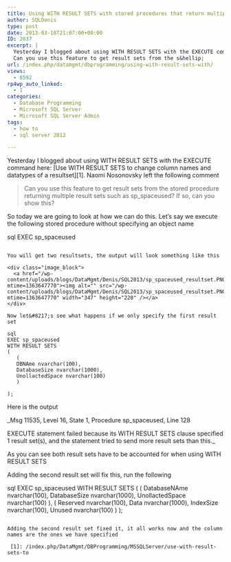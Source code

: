 ```yaml
---
title: Using WITH RESULT SETS with stored procedures that return multiple resultsets
author: SQLDenis
type: post
date: 2013-03-18T21:07:00+00:00
ID: 2037
excerpt: |
  Yesterday I blogged about using WITH RESULT SETS with the EXECUTE command here: Use WITH RESULT SETS to change column names and datatypes of a resultset. Naomi Nosonovsky left the following comment
  Can you use this feature to get result sets from the s&hellip;
url: /index.php/datamgmt/dbprogramming/using-with-result-sets-with/
views:
  - 8592
rp4wp_auto_linked:
  - 1
categories:
  - Database Programming
  - Microsoft SQL Server
  - Microsoft SQL Server Admin
tags:
  - how to
  - sql server 2012

---
```

Yesterday I blogged about using WITH RESULT SETS with the EXECUTE command here: [Use WITH RESULT SETS to change column names and datatypes of a resultset][1]. Naomi Nosonovsky left the following comment

> Can you use this feature to get result sets from the stored procedure returning multiple result sets such as sp_spaceused? If so, can you show this?

So today we are going to look at how we can do this. Let&#8217;s say we execute the following stored procedure without specifying an object name

sql
EXEC sp_spaceused
```

You will get two resultsets, the output will look something like this 

<div class="image_block">
  <a href="/wp-content/uploads/blogs/DataMgmt/Denis/SQL2013/sp_spaceused_resultset.PNG?mtime=1363647770"><img alt="" src="/wp-content/uploads/blogs/DataMgmt/Denis/SQL2013/sp_spaceused_resultset.PNG?mtime=1363647770" width="347" height="220" /></a>
</div>

Now let&#8217;s see what happens if we only specify the first result set

sql
EXEC sp_spaceused 
WITH RESULT SETS
( 
   (
   DBNAme nvarchar(100),
   DatabaseSize nvarchar(1000),
   UnollactedSpace nvarchar(100)
   )

);
```

Here is the output

_Msg 11535, Level 16, State 1, Procedure sp_spaceused, Line 128
  
EXECUTE statement failed because its WITH RESULT SETS clause specified 1 result set(s), and the statement tried to send more result sets than this._

As you can see both result sets have to be accounted for when using WITH RESULT SETS
  
Adding the second result set will fix this, run the following

sql
EXEC sp_spaceused 
WITH RESULT SETS
( 
   (
   DatabaseNAme nvarchar(100),
   DatabaseSize nvarchar(1000),
   UnollactedSpace nvarchar(100)
   ),
   (
   Reserved nvarchar(100),
   Data nvarchar(1000),
   IndexSize nvarchar(100),
   Unused nvarchar(100)
   )
);
```

Adding the second result set fixed it, it all works now and the column names are the ones we have specified

 [1]: /index.php/DataMgmt/DBProgramming/MSSQLServer/use-with-result-sets-to